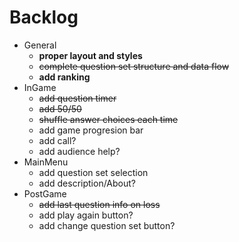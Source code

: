 # Backlog

- General
  - **proper layout and styles**
  - ~~complete question set structure and data flow~~
  - **add ranking**
- InGame
  - ~~add question timer~~
  - ~~add 50/50~~
  - ~~shuffle answer choices each time~~
  - add game progresion bar
  - add call?
  - add audience help?
- MainMenu
  - add question set selection
  - add description/About?
- PostGame
  - ~~add last question info on loss~~
  - add play again button?
  - add change question set button?
